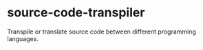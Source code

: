 # source-code-transpiler
Transpile or translate source code between different programming languages.
